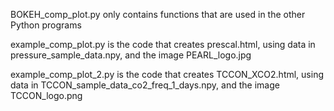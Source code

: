 BOKEH_comp_plot.py only contains functions that are used in the other Python programs

example_comp_plot.py is the code that creates prescal.html, using data in pressure_sample_data.npy, and the image PEARL_logo.jpg

example_comp_plot_2.py is the code that creates TCCON_XCO2.html, using data in TCCON_sample_data_co2_freq_1_days.npy, and the image TCCON_logo.png
